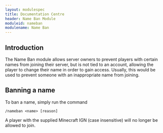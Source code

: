 ```yaml
---
layout: modulespec
title: Documentation Centre
header: Name Ban Module
moduleid: nameban
modulename: Name Ban
---
```


## Introduction

The Name Ban module allows server owners to prevent players with certain names from joining their server, but is not
tied to an account, allowing the player to change their name in order to gain access. Usually, this
would be used to prevent someone with an inappropriate name from joining.

## Banning a name

To ban a name, simply run the command

```
/nameban <name> [reason]
```

A player with the supplied Minecraft IGN (case insensitive) will no longer be allowed to join. 